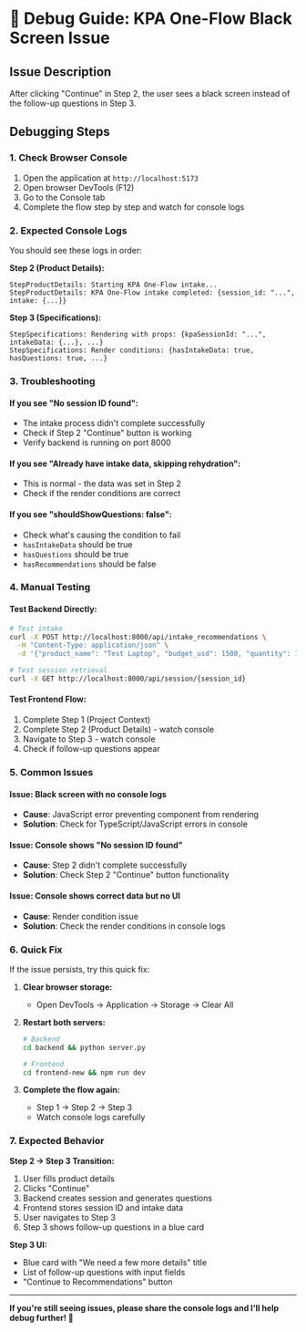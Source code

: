 # 🐛 Debug Guide: KPA One-Flow Black Screen Issue

## Issue Description
After clicking "Continue" in Step 2, the user sees a black screen instead of the follow-up questions in Step 3.

## Debugging Steps

### 1. Check Browser Console
1. Open the application at `http://localhost:5173`
2. Open browser DevTools (F12)
3. Go to the Console tab
4. Complete the flow step by step and watch for console logs

### 2. Expected Console Logs
You should see these logs in order:

**Step 2 (Product Details):**
```
StepProductDetails: Starting KPA One-Flow intake...
StepProductDetails: KPA One-Flow intake completed: {session_id: "...", intake: {...}}
```

**Step 3 (Specifications):**
```
StepSpecifications: Rendering with props: {kpaSessionId: "...", intakeData: {...}, ...}
StepSpecifications: Render conditions: {hasIntakeData: true, hasQuestions: true, ...}
```

### 3. Troubleshooting

#### If you see "No session ID found":
- The intake process didn't complete successfully
- Check if Step 2 "Continue" button is working
- Verify backend is running on port 8000

#### If you see "Already have intake data, skipping rehydration":
- This is normal - the data was set in Step 2
- Check if the render conditions are correct

#### If you see "shouldShowQuestions: false":
- Check what's causing the condition to fail
- `hasIntakeData` should be true
- `hasQuestions` should be true  
- `hasRecommendations` should be false

### 4. Manual Testing

#### Test Backend Directly:
```bash
# Test intake
curl -X POST http://localhost:8000/api/intake_recommendations \
  -H "Content-Type: application/json" \
  -d '{"product_name": "Test Laptop", "budget_usd": 1500, "quantity": 1, "scope_text": "Test"}'

# Test session retrieval
curl -X GET http://localhost:8000/api/session/{session_id}
```

#### Test Frontend Flow:
1. Complete Step 1 (Project Context)
2. Complete Step 2 (Product Details) - watch console
3. Navigate to Step 3 - watch console
4. Check if follow-up questions appear

### 5. Common Issues

#### Issue: Black screen with no console logs
- **Cause**: JavaScript error preventing component from rendering
- **Solution**: Check for TypeScript/JavaScript errors in console

#### Issue: Console shows "No session ID found"
- **Cause**: Step 2 didn't complete successfully
- **Solution**: Check Step 2 "Continue" button functionality

#### Issue: Console shows correct data but no UI
- **Cause**: Render condition issue
- **Solution**: Check the render conditions in console logs

### 6. Quick Fix

If the issue persists, try this quick fix:

1. **Clear browser storage:**
   - Open DevTools → Application → Storage → Clear All

2. **Restart both servers:**
   ```bash
   # Backend
   cd backend && python server.py
   
   # Frontend  
   cd frontend-new && npm run dev
   ```

3. **Complete the flow again:**
   - Step 1 → Step 2 → Step 3
   - Watch console logs carefully

### 7. Expected Behavior

**Step 2 → Step 3 Transition:**
1. User fills product details
2. Clicks "Continue" 
3. Backend creates session and generates questions
4. Frontend stores session ID and intake data
5. User navigates to Step 3
6. Step 3 shows follow-up questions in a blue card

**Step 3 UI:**
- Blue card with "We need a few more details" title
- List of follow-up questions with input fields
- "Continue to Recommendations" button

---

**If you're still seeing issues, please share the console logs and I'll help debug further! 🐛**

